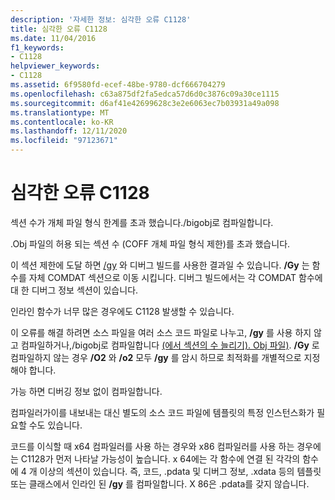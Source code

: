 ```yaml
---
description: '자세한 정보: 심각한 오류 C1128'
title: 심각한 오류 C1128
ms.date: 11/04/2016
f1_keywords:
- C1128
helpviewer_keywords:
- C1128
ms.assetid: 6f9580fd-ecef-48be-9780-dcf666704279
ms.openlocfilehash: c63a875df2fa5edca57d6d0c3876c09a30ce1115
ms.sourcegitcommit: d6af41e42699628c3e2e6063ec7b03931a49a098
ms.translationtype: MT
ms.contentlocale: ko-KR
ms.lasthandoff: 12/11/2020
ms.locfileid: "97123671"
---
```

# <a name="fatal-error-c1128"></a>심각한 오류 C1128

섹션 수가 개체 파일 형식 한계를 초과 했습니다./bigobj로 컴파일합니다.

.Obj 파일의 허용 되는 섹션 수 (COFF 개체 파일 형식 제한)를 초과 했습니다.

이 섹션 제한에 도달 하면 [/gy](../../build/reference/gy-enable-function-level-linking.md) 와 디버그 빌드를 사용한 결과일 수 있습니다. **/Gy** 는 함수를 자체 COMDAT 섹션으로 이동 시킵니다. 디버그 빌드에서는 각 COMDAT 함수에 대 한 디버그 정보 섹션이 있습니다.

인라인 함수가 너무 많은 경우에도 C1128 발생할 수 있습니다.

이 오류를 해결 하려면 소스 파일을 여러 소스 코드 파일로 나누고, **/gy** 를 사용 하지 않고 컴파일하거나,/bigobj로 컴파일합니다 [(에서 섹션의 수 늘리기). Obj 파일)](../../build/reference/bigobj-increase-number-of-sections-in-dot-obj-file.md).  **/Gy** 로 컴파일하지 않는 경우 **/O2** 와 **/o2** 모두 **/gy** 를 암시 하므로 최적화를 개별적으로 지정 해야 합니다.

가능 하면 디버깅 정보 없이 컴파일합니다.

컴파일러가이를 내보내는 대신 별도의 소스 코드 파일에 템플릿의 특정 인스턴스화가 필요할 수도 있습니다.

코드를 이식할 때 x64 컴파일러를 사용 하는 경우와 x86 컴파일러를 사용 하는 경우에는 C1128가 먼저 나타날 가능성이 높습니다. x 64에는 각 함수에 연결 된 각각의 함수에 4 개 이상의 섹션이 있습니다. 즉, 코드, .pdata 및 디버그 정보, .xdata 등의 템플릿 또는 클래스에서 인라인 된 **/gy** 를 컴파일합니다.  X 86은 .pdata를 갖지 않습니다.
